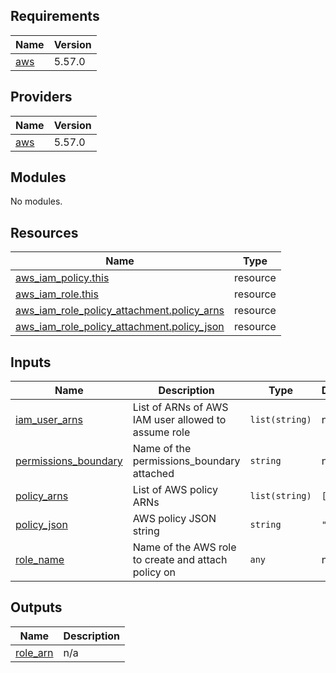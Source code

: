 <!-- BEGIN_TF_DOCS -->
## Requirements

| Name | Version |
|------|---------|
| <a name="requirement_aws"></a> [aws](#requirement\_aws) | 5.57.0 |

## Providers

| Name | Version |
|------|---------|
| <a name="provider_aws"></a> [aws](#provider\_aws) | 5.57.0 |

## Modules

No modules.

## Resources

| Name | Type |
|------|------|
| [aws_iam_policy.this](https://registry.terraform.io/providers/hashicorp/aws/5.57.0/docs/resources/iam_policy) | resource |
| [aws_iam_role.this](https://registry.terraform.io/providers/hashicorp/aws/5.57.0/docs/resources/iam_role) | resource |
| [aws_iam_role_policy_attachment.policy_arns](https://registry.terraform.io/providers/hashicorp/aws/5.57.0/docs/resources/iam_role_policy_attachment) | resource |
| [aws_iam_role_policy_attachment.policy_json](https://registry.terraform.io/providers/hashicorp/aws/5.57.0/docs/resources/iam_role_policy_attachment) | resource |

## Inputs

| Name | Description | Type | Default | Required |
|------|-------------|------|---------|:--------:|
| <a name="input_iam_user_arns"></a> [iam\_user\_arns](#input\_iam\_user\_arns) | List of ARNs of AWS IAM user allowed to assume role | `list(string)` | n/a | yes |
| <a name="input_permissions_boundary"></a> [permissions\_boundary](#input\_permissions\_boundary) | Name of the permissions\_boundary attached | `string` | n/a | yes |
| <a name="input_policy_arns"></a> [policy\_arns](#input\_policy\_arns) | List of AWS policy ARNs | `list(string)` | `[]` | no |
| <a name="input_policy_json"></a> [policy\_json](#input\_policy\_json) | AWS policy JSON string | `string` | `"{}"` | no |
| <a name="input_role_name"></a> [role\_name](#input\_role\_name) | Name of the AWS role to create and attach policy on | `any` | n/a | yes |

## Outputs

| Name | Description |
|------|-------------|
| <a name="output_role_arn"></a> [role\_arn](#output\_role\_arn) | n/a |
<!-- END_TF_DOCS -->
